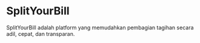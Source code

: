 # SplitYourBill
SplitYourBill adalah platform yang memudahkan pembagian tagihan secara adil, cepat, dan transparan.
